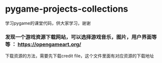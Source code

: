 # pygame-projects-collections
学习pygame的课堂代码，供大家学习，谢谢
### 发现一个游戏资源下载网站，可以选择游戏音乐，图片，用户界面等等 ： https://opengameart.org/ 
下载资源的方法，需要先下载credit file，这个文件里面有对应资源的下载地址
